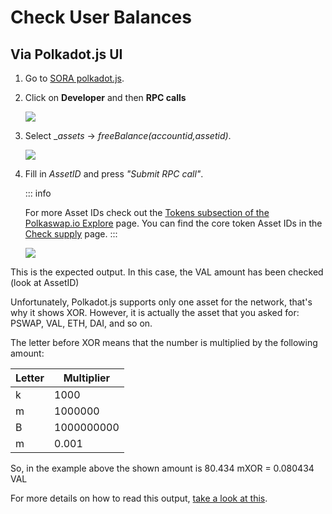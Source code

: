 # Check User Balances

## Via Polkadot.js UI

1. Go to [SORA polkadot.js](https://polkadot.js.org/apps/?rpc=wss%3A%2F%2Fws.sora2.soramitsu.co.jp#/rpc).

2. Click on **Developer** and then **RPC calls**

   ![](.gitbook/assets/check-balance-rpc-calls.jpg)

3. Select \__assets_ → _freeBalance(accountid,assetid)_.

   ![](.gitbook/assets/check-balance-select.png)

4. Fill in _AssetID_ and press _"Submit RPC call"_.

   ::: info

   For more Asset IDs check out the [Tokens subsection of the Polkaswap.io Explore](https://polkaswap.io/#/explore/tokens) page. You can find the core token Asset IDs in the [Check supply](check-supply.md) page.
   :::

   ![](.gitbook/assets/check-balance-fill-in-asset-id.jpg)

This is the expected output. In this case, the VAL amount has been checked (look at AssetID)

Unfortunately, Polkadot.js supports only one asset for the network, that's why it shows XOR. However, it is actually the asset that you asked for: PSWAP, VAL, ETH, DAI, and so on.

The letter before XOR means that the number is multiplied by the following amount:

| Letter | Multiplier |
| ------ | ---------- |
| k      | 1000       |
| m      | 1000000    |
| B      | 1000000000 |
| m      | 0.001      |

So, in the example above the shown amount is 80.434 mXOR = 0.080434 VAL

For more details on how to read this output, [take a look at this](check-supply.md#how-to-read-the-results).
